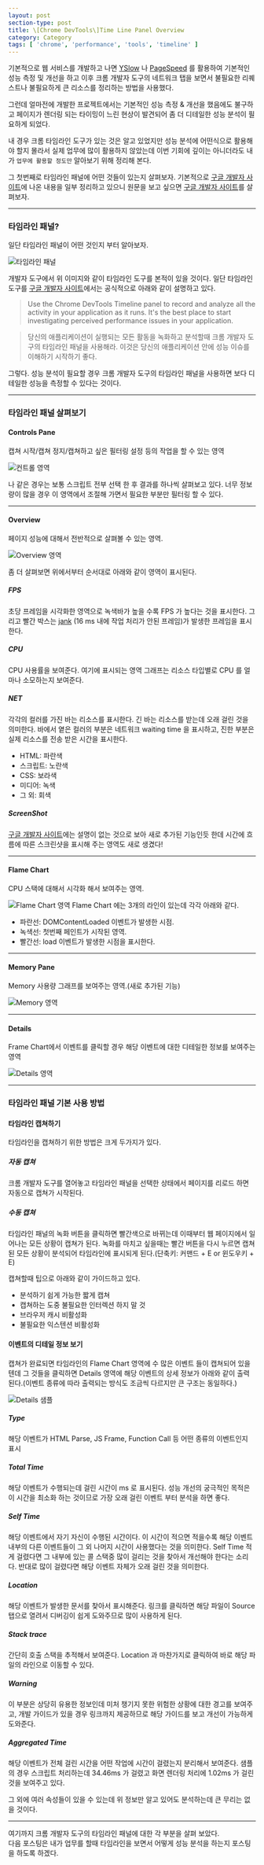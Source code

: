 ```yaml
---
layout: post
section-type: post
title: \[Chrome DevTools\]Time Line Panel Overview
category: Category
tags: [ 'chrome', 'performance', 'tools', 'timeline' ]
---
```


기본적으로 웹 서비스를 개발하고 나면 [YSlow][3] 나 [PageSpeed][4] 를 활용하여 기본적인 성능 측정 및 개선을 하고 
이후 크롬 개발자 도구의 네트워크 탭을 보면서 불필요한 리퀘스트나 불필요하게 큰 리소스를 정리하는 방법을 사용했다. 

그런데 얼마전에 개발한 프로젝트에서는 기본적인 성능 측정 & 개선을 했음에도 불구하고 
페이지가 렌더링 되는 타이밍이 느린 현상이 발견되어 좀 더 디테일한 성능 분석이 필요하게 되었다.

내 경우 크롬 타임라인 도구가 있는 것은 알고 있었지만 성능 분석에 어떤식으로 활용해야 할지 몰라서
실제 업무에 많이 활용하지 않았는데 이번 기회에 깊이는 아니더라도 내가 `업무에 활용할 정도만` 알아보기 위해 정리해 본다.

그 첫번째로 타임라인 패널에 어떤 것들이 있는지 살펴보자. 기본적으로 [구글 개발자 사이트][1]에 나온 내용을 일부 정리하고 있으니 원문을 보고 싶으면 [구글 개발자 사이트][1]를 살펴보자.

---

### 타임라인 패널?

일단 타임라인 패널이 어떤 것인지 부터 알아보자.

![타임라인 패널](/img/post_resource/2016-03-12/overview.png "타임라인 패널")

개발자 도구에서 위 이미지와 같이 타임라인 도구를 본적이 있을 것이다.
일단 타임라인 도구를 [구글 개발자 사이트][1]에서는 공식적으로 아래와 같이 설명하고 있다.

> Use the Chrome DevTools Timeline panel to record and analyze all the activity in your application as it runs.
> It's the best place to start investigating perceived performance issues in your application.

> 당신의 애플리케이션이 실행되는 모든 활동을 녹화하고 분석할때 크롬 개발자 도구의 타임라인 패널을 사용해라. 이것은 당신의 애플리케이션 안에 성능 이슈를 이해하기 시작하기 좋다.

그렇다. 성능 분석이 필요할 경우 크롬 개발자 도구의 타임라인 패널을 사용하면 보다 디테일한 성능을 측정할 수 있다는 것이다.

---

### 타임라인 패널 살펴보기

#### Controls Pane
캡쳐 시작/캡쳐 정지/캡쳐하고 싶은 필터링 설정 등의 작업을 할 수 있는 영역

![컨트롤 영역](/img/post_resource/2016-03-12/control_pane.png "컨트롤 영역")

나 같은 경우는 보통 스크립트 전부 선택 한 후 결과를 하나씩 살펴보고 있다. 너무 정보량이 많을 경우 이 영역에서
조절해 가면서 필요한 부분만 필터링 할 수 있다.

---

#### Overview
페이지 성능에 대해서 전반적으로 살펴볼 수 있는 영역. 

![Overview 영역](/img/post_resource/2016-03-12/overview_pane.png "Overview 영역")

좀 더 살펴보면 위에서부터 순서대로 아래와 같이 영역이 표시된다.

##### FPS
초당 프레임을 시각화한 영역으로 녹색바가 높을 수록 FPS 가 높다는 것을 표시한다. 그리고 빨간 박스는 [jank][2] (16 ms 내에 작업 처리가 안된 프레임)가 발생한 프레임을 표시한다.


##### CPU
CPU 사용률을 보여준다. 여기에 표시되는 영역 그래프는 리소스 타입별로 CPU 를 얼마나 소모하는지 보여준다.

##### NET
각각의 컬러를 가진 바는 리소스를 표시한다. 긴 바는 리소스를 받는데 오래 걸린 것을 의미한다. 바에서 옅은 컬러의 부분은 네트워크 waiting time 을 표시하고, 진한 부분은 실제 리소스를 전송 받은 시간을 표시한다.

* HTML: <span class='blue'>파란색</span>
* 스크립트: <span class='yellow'>노란색</span>
* CSS: <span class='purple'>보라색</span>
* 미디어: <span class='green'>녹색</span>
* 그 외: <span class='gray'>회색</span>


##### ScreenShot
[구글 개발자 사이트][1]에는 설명이 없는 것으로 보아 새로 추가된 기능인듯 한데 시간에 흐름에 따른 스크린샷을 표시해 주는 영역도 새로 생겼다!

---

#### Flame Chart
CPU 스택에 대해서 시각화 해서 보여주는 영역. 

![Flame Chart 영역](/img/post_resource/2016-03-12/flame_pane.png "Flame Chart 영역")
Flame Chart 에는 3개의 라인이 있는데 각각 아래와 같다.

* 파란선: DOMContentLoaded 이벤트가 발생한 시점.
* 녹색선: 첫번째 페인트가 시작된 영역.
* 빨간선: load 이벤트가 발생한 시점을 표시한다.

---

#### Memory Pane
Memory 사용량 그래프를 보여주는 영역.(새로 추가된 기능)

![Memory 영역](/img/post_resource/2016-03-12/memory_pane.png "Memory 영역")

---

#### Details
Frame Chart에서 이벤트를 클릭할 경우 해당 이벤트에 대한 디테일한 정보를 보여주는 영역

![Details 영역](/img/post_resource/2016-03-12/Details.png "Details 영역")

---

### 타임라인 패널 기본 사용 방법

#### 타임라인 캡쳐하기

타임라인을 캡쳐하기 위한 방법은 크게 두가지가 있다.

##### 자동 캡쳐
크롬 개발자 도구를 열어놓고 타임라인 패널을 선택한 상태에서 페이지를 리로드 하면 자동으로 캡쳐가 시작된다.

##### 수동 캡쳐
타임라인 패널의 녹화 버튼을 클릭하면 빨간색으로 바뀌는데 이때부터 웹 페이지에서 일어나는 모든 상황이 캡쳐가 된다.
녹화를 마치고 싶을때는 빨간 버튼을 다시 누르면 캡쳐된 모든 상황이 분석되어 타임라인에 표시되게 된다.(단축키: 커맨드 + E or 윈도우키 + E)

캡쳐할때 팁으로 아래와 같이 가이드하고 있다.

* 분석하기 쉽게 가능한 짧게 캡쳐
* 캡쳐하는 도중 불필요한 인터렉션 하지 말 것
* 브라우저 캐시 비활성화
* 불필요한 익스텐션 비활성화

#### 이벤트의 디테일 정보 보기

캡쳐가 완료되면 타임라인의 Flame Chart 영역에 수 많은 이벤트 들이 캡쳐되어 있을텐데 그 것들을 클릭하면 Details 영역에
해당 이벤트의 상세 정보가 아래와 같이 출력된다.(이벤트 종류에 따라 출력되는 방식도 조금씩 다르지만 큰 구조는 동일하다.)

![Details 샘플](/img/post_resource/2016-03-12/detail_sample.png "Details 샘플")

##### Type
해당 이벤트가 HTML Parse, JS Frame, Function Call 등 어떤 종류의 이벤트인지 표시

##### Total Time
해당 이벤트가 수행되는데 걸린 시간이 ms 로 표시된다. 성능 개선의 궁극적인 목적은 이 시간을 최소화 하는 것이므로
가장 오래 걸린 이벤트 부터 분석을 하면 좋다.

##### Self Time
해당 이벤트에서 자기 자신이 수행된 시간이다. 이 시간이 적으면 적을수록 해당 이벤트 내부의 다른 이벤트들이 그 외 나머지 시간이 사용했다는 것을 의미한다.
Self Time 적게 걸렸다면 그 내부에 있는 콜 스택중 많이 걸리는 것을 찾아서 개선해야 한다는 소리다. 반대로 많이 걸렸다면 해당 이벤트 자체가 오래 걸린 것을 의미한다.

##### Location
해당 이벤트가 발생한 문서를 찾아서 표시해준다. 링크를 클릭하면 해당 파일이 Source 탭으로 열려서 디버깅이 쉽게 도와주므로 많이 사용하게 된다.

##### Stack trace
간단히 호출 스택을 추적해서 보여준다. Location 과 마찬가지로 클릭하여 바로 해당 파일의 라인으로 이동할 수 있다.

##### Warning
이 부분은 상당히 유용한 정보인데 미처 챙기지 못한 위험한 상황에 대한 경고를 보여주고, 개발 가이드가 있을 경우 링크까지 제공하므로
해당 가이드를 보고 개선이 가능하게 도와준다.

##### Aggregated Time
해당 이벤트가 전체 걸린 시간을 어떤 작업에 시간이 걸렸는지 분리해서 보여준다. 샘플의 경우 스크립트 처리하는데 34.46ms 가 걸렸고 화면 렌더링 처리에 1.02ms 가 걸린 것을 보여주고 있다.

그 외에 여러 속성들이 있을 수 있는데 위 정보만 알고 있어도 분석하는데 큰 무리는 없을 것이다.

--- 

여기까지 크롬 개발자 도구의 타임라인 패널에 대한 각 부분을 살펴 보았다.<br>
다음 포스팅은 내가 업무를 할때 타임라인을 보면서 어떻게 성능 분석을 하는지 포스팅을 하도록 하겠다.
 
[1]: https://developers.google.com/web/tools/chrome-devtools/profile/evaluate-performance/timeline-tool?hl=en 'How to Use the Timeline Tool'
[2]: https://developers.google.com/web/fundamentals/performance/rendering/ 'jank'
[3]: http://yslow.org/ 'YSLOW'
[4]: https://developers.google.com/speed/pagespeed/ 'PageSpeed'